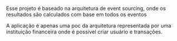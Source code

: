 Esse projeto é baseado na arquitetura de event sourcing, onde os resultados são calculados com base em todos os eventos

A aplicação é apenas uma poc da arquitetura representada por uma instituição financeira onde é possivel criar usuário e transações.
